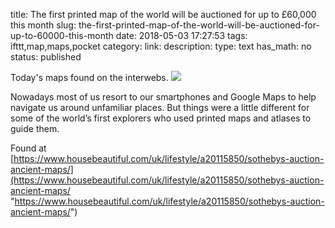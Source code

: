 title: The first printed map of the world will be auctioned for up to £60,000 this month
slug: the-first-printed-map-of-the-world-will-be-auctioned-for-up-to-60000-this-month
date: 2018-05-03 17:27:53
tags: ifttt,map,maps,pocket
category: 
link: 
description: 
type: text
has_math: no
status: published

Today's maps found on the interwebs. ![](https://hips.hearstapps.com/hmg-prod.s3.amazonaws.com/images/lot-234-printed-rutter-sea-charts-sotheby-s-1525166436.jpg?crop=1.00xw:0.691xh;0,0.154xh&resize=768:*)  
  

Nowadays most of us resort to our smartphones and Google Maps to help navigate us around unfamiliar places. But things were a little different for some of the world’s first explorers who used printed maps and atlases to guide them.  
  

Found at [https://www.housebeautiful.com/uk/lifestyle/a20115850/sothebys-auction-ancient-maps/](https://www.housebeautiful.com/uk/lifestyle/a20115850/sothebys-auction-ancient-maps/ "https://www.housebeautiful.com/uk/lifestyle/a20115850/sothebys-auction-ancient-maps/")




